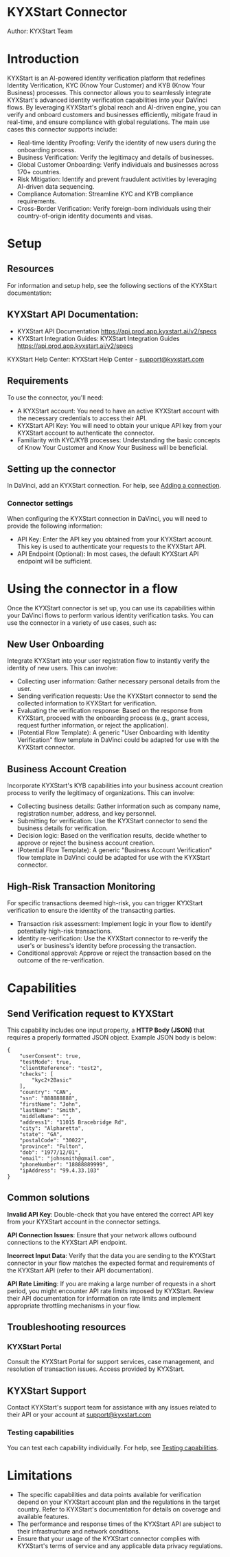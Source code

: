 # KYXStart Connector

Author: KYXStart Team

# Introduction

KYXStart is an AI-powered identity verification platform that redefines Identity Verification, KYC (Know Your Customer) and KYB (Know Your Business) processes. This connector allows you to seamlessly integrate KYXStart's advanced identity verification capabilities into your DaVinci flows. By leveraging KYXStart's global reach and AI-driven engine, you can verify and onboard customers and businesses efficiently, mitigate fraud in real-time, and ensure compliance with global regulations.
The main use cases this connector supports include:

* Real-time Identity Proofing: Verify the identity of new users during the onboarding process.
* Business Verification: Verify the legitimacy and details of businesses.
* Global Customer Onboarding: Verify individuals and businesses across 170+ countries.
* Risk Mitigation: Identify and prevent fraudulent activities by leveraging AI-driven data sequencing.
* Compliance Automation: Streamline KYC and KYB compliance requirements.
* Cross-Border Verification: Verify foreign-born individuals using their country-of-origin identity documents and visas.

# Setup

## Resources

For information and setup help, see the following sections of the KYXStart documentation:


## KYXStart API Documentation:
* KYXStart API Documentation https://api.prod.app.kyxstart.ai/v2/specs
* KYXStart Integration Guides: KYXStart Integration Guides https://api.prod.app.kyxstart.ai/v2/specs

KYXStart Help Center: KYXStart Help Center - support@kyxstart.com

## Requirements

To use the connector, you'll need:
* A KYXStart account: You need to have an active KYXStart account with the necessary credentials to access their API.
* KYXStart API Key: You will need to obtain your unique API key from your KYXStart account to authenticate the connector.
* Familiarity with KYC/KYB processes: Understanding the basic concepts of Know Your Customer and Know Your Business will be beneficial.

## Setting up the connector

In DaVinci, add an KYXStart connection. For help, see [Adding a connection](https://docs.pingidentity.com/davinci/connectors/davinci_adding_a_connector.html).

### Connector settings

When configuring the KYXStart connection in DaVinci, you will need to provide the following information:
* API Key: Enter the API key you obtained from your KYXStart account. This key is used to authenticate your requests to the KYXStart API.
* API Endpoint (Optional): In most cases, the default KYXStart API endpoint will be sufficient.

# Using the connector in a flow

Once the KYXStart connector is set up, you can use its capabilities within your DaVinci flows to perform various identity verification tasks.
You can use the connector in a variety of use cases, such as:

## New User Onboarding
Integrate KYXStart into your user registration flow to instantly verify the identity of new users. This can involve:
* Collecting user information: Gather necessary personal details from the user.
* Sending verification requests: Use the KYXStart connector to send the collected information to KYXStart for verification.
* Evaluating the verification response: Based on the response from KYXStart, proceed with the onboarding process (e.g., grant access, request further information, or reject the application).
* (Potential Flow Template): A generic "User Onboarding with Identity Verification" flow template in DaVinci could be adapted for use with the KYXStart connector.

## Business Account Creation
Incorporate KYXStart's KYB capabilities into your business account creation process to verify the legitimacy of organizations. This can involve:
* Collecting business details: Gather information such as company name, registration number, address, and key personnel.
* Submitting for verification: Use the KYXStart connector to send the business details for verification.
* Decision logic: Based on the verification results, decide whether to approve or reject the business account creation.
* (Potential Flow Template): A generic "Business Account Verification" flow template in DaVinci could be adapted for use with the KYXStart connector.

## High-Risk Transaction Monitoring
For specific transactions deemed high-risk, you can trigger KYXStart verification to ensure the identity of the transacting parties.
* Transaction risk assessment: Implement logic in your flow to identify potentially high-risk transactions.
* Identity re-verification: Use the KYXStart connector to re-verify the user's or business's identity before processing the transaction.
* Conditional approval: Approve or reject the transaction based on the outcome of the re-verification.

# Capabilities

## Send Verification request to KYXStart
This capability includes one input property, a **HTTP Body (JSON)** that requires a properly formatted JSON object. Example JSON body is below:

```
{
    "userConsent": true,
    "testMode": true,
    "clientReference": "test2",
    "checks": [
        "kyc2+2Basic"
    ],
    "country": "CAN",
    "ssn": "888888888", 
    "firstName": "John",
    "lastName": "Smith",
    "middleName": "",
    "address1": "11015 Bracebridge Rd",
    "city": "Alpharetta",
    "state": "GA",
    "postalCode": "30022",
    "province": "Fulton",
    "dob": "1977/12/01",
    "email": "johnsmith@gmail.com",
    "phoneNumber": "18888889999",
    "ipAddress": "99.4.33.103"
}
```

## Common solutions

**Invalid API Key**: Double-check that you have entered the correct API key from your KYXStart account in the connector settings.

**API Connection Issues**: Ensure that your network allows outbound connections to the KYXStart API endpoint.

**Incorrect Input Data**: Verify that the data you are sending to the KYXStart connector in your flow matches the expected format and requirements of the KYXStart API (refer to their API documentation).

**API Rate Limiting**: If you are making a large number of requests in a short period, you might encounter API rate limits imposed by KYXStart. Review their API documentation for information on rate limits and implement appropriate throttling mechanisms in your flow.

## Troubleshooting resources

### KYXStart Portal
Consult the KYXStart Portal for support services, case management, and resolution of transaction issues. Access provided by KYXStart.

## KYXStart Support
Contact KYXStart's support team for assistance with any issues related to their API or your account at support@kyxstart.com


### Testing capabilities

You can test each capability individually. For help, see [Testing capabilities](https://docs.google.com/document/d/1Sc9tD5tn9dl79qOWup0k3eKk5hrNVI8lZPAdm8loeiA/edit#).


# Limitations

* The specific capabilities and data points available for verification depend on your KYXStart account plan and the regulations in the target country. Refer to KYXStart's documentation for details on coverage and available features.
* The performance and response times of the KYXStart API are subject to their infrastructure and network conditions.
* Ensure that your usage of the KYXStart connector complies with KYXStart's terms of service and any applicable data privacy regulations.
